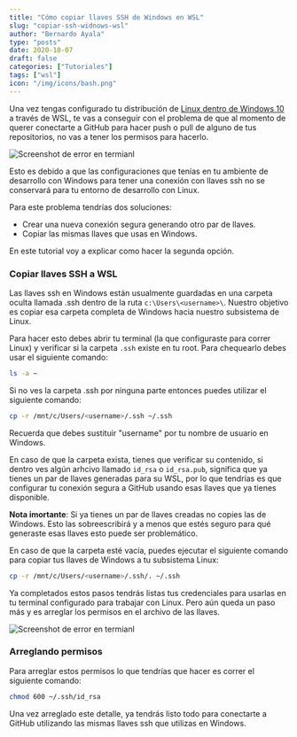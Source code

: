 ```yaml
---
title: "Cómo copiar llaves SSH de Windows en WSL"
slug: "copiar-ssh-widnows-wsl"
author: "Bernardo Ayala"
type: "posts"
date: 2020-10-07
draft: false
categories: ["Tutoriales"]
tags: ["wsl"]
icon: "/img/icons/bash.png"
---
```


Una vez tengas configurado tu distribución de [Linux dentro de Windows 10](/instalar-wsl/) a través de WSL, te vas a conseguir con el problema de que al momento de querer conectarte a GitHub para hacer push o pull de alguno de tus repositorios, no vas a tener los permisos para hacerlo.

![Screenshot de error en termianl](/img/screenshots/ssh-sharing-1.webp)

Esto es debido a que las configuraciones que tenías en tu ambiente de desarrollo con Windows para tener una conexión con llaves ssh no se conservará para tu entorno de desarrollo con Linux.

Para este problema tendrías dos soluciones:

- Crear una nueva conexión segura generando otro par de llaves.
- Copiar las mismas llaves que usas en Windows.

En este tutorial voy a explicar como hacer la segunda opción.

### Copiar llaves SSH a WSL

Las llaves ssh en Windows están usualmente guardadas en una carpeta oculta llamada .ssh dentro de la ruta `c:\Users\<username>\`. Nuestro objetivo es copiar esa carpeta completa de Windows hacia nuestro subsistema de Linux.

Para hacer esto debes abrir tu terminal (la que configuraste para correr Linux) y verificar si la carpeta `.ssh` existe en tu root. Para chequearlo debes usar el siguiente comando:

```bash
ls -a ~
```

Si no ves la carpeta .ssh por ninguna parte entonces puedes utilizar el siguiente comando:

```bash
cp -r /mnt/c/Users/<username>/.ssh ~/.ssh
```

Recuerda que debes sustituir "username" por tu nombre de usuario en Windows.

En caso de que la carpeta exista, tienes que verificar su contenido, si dentro ves algún arhcivo llamado `id_rsa` o `id_rsa.pub`, significa que ya tienes un par de llaves generadas para su WSL, por lo que tendrías es que configurar tu conexión segura a GitHub usando esas llaves que ya tienes disponible.

**Nota imortante**: Si ya tienes un par de llaves creadas no copies las de Windows. Esto las sobreescribirá y a menos que estés seguro para qué generaste esas llaves esto puede ser problemático.

En caso de que la carpeta esté vacía, puedes ejecutar el siguiente comando para copiar tus llaves de Windows a tu subsistema Linux:

```bash
cp -r /mnt/c/Users/<username>/.ssh/. ~/.ssh
```
Ya completados estos pasos tendrás listas tus credenciales para usarlas en tu terminal configurado para trabajar con Linux. Pero aún queda un paso más y es arreglar los permisos en el archivo de las llaves.

![Screenshot de error en termianl](/img/screenshots/ssh-sharing-2.webp)

### Arreglando permisos

Para arreglar estos permisos lo que tendrías que hacer es correr el siguiente comando:

```bash
chmod 600 ~/.ssh/id_rsa
```

Una vez arreglado este detalle, ya tendrás listo todo para conectarte a GitHub utilizando las mismas llaves ssh que utilizas en Windows.